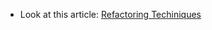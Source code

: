 * Look at this article: [Refactoring Techiniques](http://www.integralist.co.uk/posts/refactoring-techniques.html)